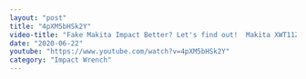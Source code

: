 ```yaml
---
layout: "post"
title: "4pXM5bHSk2Y"
video-title: "Fake Makita Impact Better? Let's find out!  Makita XWT11Z 18V LXT Lithium-Ion Brushless Cordless"
date: "2020-06-22"
youtube: "https://www.youtube.com/watch?v=4pXM5bHSk2Y"
category: "Impact Wrench"
---
```

<div class="space-y-1"></div>